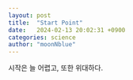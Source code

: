 ```yaml
---
layout: post
title:  "Start Point"
date:   2024-02-13 20:02:31 +0900
categories: science
author: "moonNblue"
---
```

시작은 늘 어렵고,
또한 위대하다.